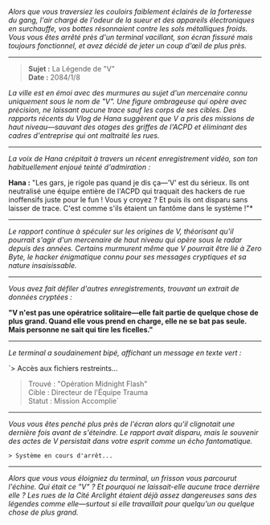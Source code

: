 _Alors que vous traversiez les couloirs faiblement éclairés de la forteresse du gang, l'air chargé de l'odeur de la sueur et des appareils électroniques en surchauffe, vos bottes résonnaient contre les sols métalliques froids. Vous vous êtes arrêté près d'un terminal vacillant, son écran fissuré mais toujours fonctionnel, et avez décidé de jeter un coup d'œil de plus près._

---

> **Sujet :** La Légende de "V"  
> **Date :** 2084/1/8

_La ville est en émoi avec des murmures au sujet d'un mercenaire connu uniquement sous le nom de "V". Une figure ombrageuse qui opère avec précision, ne laissant aucune trace sauf les corps de ses cibles. Des rapports récents du Vlog de Hana suggèrent que V a pris des missions de haut niveau—sauvant des otages des griffes de l'ACPD et éliminant des cadres d'entreprise qui ont maltraité les rues._

---

_La voix de Hana crépitait à travers un récent enregistrement vidéo, son ton habituellement enjoué teinté d'admiration :_

**Hana :** "Les gars, je rigole pas quand je dis ça—’V’ est du sérieux. Ils ont neutralisé une équipe entière de l'ACPD qui traquait des hackers de rue inoffensifs juste pour le fun ! Vous y croyez ? Et puis ils ont disparu sans laisser de trace. C'est comme s'ils étaient un fantôme dans le système !"\*

---

_Le rapport continue à spéculer sur les origines de V, théorisant qu'il pourrait s'agir d'un mercenaire de haut niveau qui opère sous le radar depuis des années. Certains murmurent même que V pourrait être lié à Zero Byte, le hacker énigmatique connu pour ses messages cryptiques et sa nature insaisissable._

---

_Vous avez fait défiler d'autres enregistrements, trouvant un extrait de données cryptées :_

**"V n'est pas une opératrice solitaire—elle fait partie de quelque chose de plus grand. Quand elle vous prend en charge, elle ne se bat pas seule. Mais personne ne sait qui tire les ficelles."**

---

_Le terminal a soudainement bipé, affichant un message en texte vert :_

`> Accès aux fichiers restreints...

> Trouvé : "Opération Midnight Flash"  
> Cible : Directeur de l'Équipe Trauma  
> Statut : Mission Accomplie`

---

_Vous vous êtes penché plus près de l'écran alors qu'il clignotait une dernière fois avant de s'éteindre. Le rapport avait disparu, mais le souvenir des actes de V persistait dans votre esprit comme un écho fantomatique._

`> Système en cours d'arrêt...`

---

_Alors que vous vous éloigniez du terminal, un frisson vous parcourut l'échine. Qui était ce "V" ? Et pourquoi ne laissait-elle aucune trace derrière elle ? Les rues de la Cité Arclight étaient déjà assez dangereuses sans des légendes comme elle—surtout si elle travaillait pour quelqu'un ou quelque chose de plus grand._
